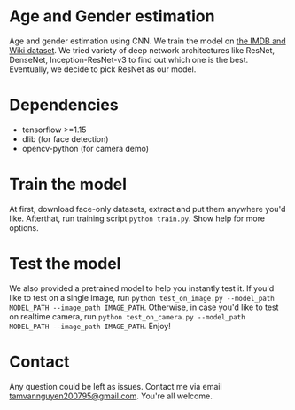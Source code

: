 # Age and Gender estimation
Age and gender estimation using CNN. We train the model on [the IMDB and Wiki dataset](https://data.vision.ee.ethz.ch/cvl/rrothe/imdb-wiki/). We tried variety of deep network architectures like ResNet, DenseNet, Inception-ResNet-v3 to find out which one is the best. Eventually, we decide to pick ResNet as our model.

# Dependencies
- tensorflow >=1.15
- dlib (for face detection)
- opencv-python (for camera demo)

# Train the model
At first, download face-only datasets, extract and put them anywhere you'd like. Afterthat, run training script `python train.py`. Show help for more options.

# Test the model
We also provided a pretrained model to help you instantly test it. If you'd like to test on a single image, run `python test_on_image.py --model_path MODEL_PATH --image_path IMAGE_PATH`. Otherwise, in case you'd like to test on realtime camera, run `python test_on_camera.py --model_path MODEL_PATH --image_path IMAGE_PATH`. Enjoy!

# Contact
Any question could be left as issues. Contact me via email tamvannguyen200795@gmail.com. You're all welcome.

